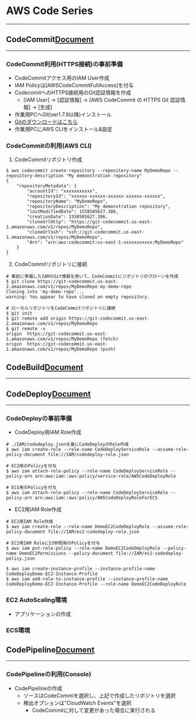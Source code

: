 # AWS Code Series
___

##  CodeCommit[Document](https://docs.aws.amazon.com/ja_jp/codecommit/latest/userguide/welcome.html)
___

### CodeCommit利用(HTTPS接続)の事前準備

-  CodeCommitアクセス用のIAM User作成
  - IAM Policyは[AWSCodeCommitFullAccess]を付与
- CodecomitへのHTTPS接続用のGit認証情報を作成
  - [IAM User] -> [認証情報] -> [AWS CodeCommit の HTTPS Git 認証情報] -> [生成]
-  作業用PCへGit(ver1.7.9以降)インストール
  - [Gitのダウンロードはこちら](https://git-scm.com/downloads)
- 作業用PCにAWS CLIをインストール&設定

### CodeCommitの利用(AWS CLI)

1. CodeCommitリポジトリ作成

```
$ aws codecommit create-repository --repository-name MyDemoRepo --repository-description "My demonstration repository"
{
    "repositoryMetadata": {
        "accountId": "xxxxxxxxxxx",
        "repositoryId": "xxxxxx-xxxxxx-xxxxxx-xxxxxx-xxxxxx",
        "repositoryName": "MyDemoRepo",
        "repositoryDescription": "My demonstration repository",
        "lastModifiedDate": 1558505627.386,
        "creationDate": 1558505627.386,
        "cloneUrlHttp": "https://git-codecommit.us-east-1.amazonaws.com/v1/repos/MyDemoRepo",
        "cloneUrlSsh": "ssh://git-codecommit.us-east-1.amazonaws.com/v1/repos/MyDemoRepo",
        "Arn": "arn:aws:codecommit:us-east-1:xxxxxxxxxxx:MyDemoRepo"
    }
}
```

2. CodeCommitリポジトリに接続

```
# 事前に準備したIAMのGit情報を用いて、CodeCommitにリポジトリのクローンを作成
$ git clone https://git-codecommit.us-east-2.amazonaws.com/v1/repos/MyDemoRepo my-demo-repo
Cloning into 'my-demo-repo'...
warning: You appear to have cloned an empty repository.

# ローカルリポジトリをCodeCommitリポジトリに接続
$ git init
$ git remote add origin https://git-codecommit.us-east-2.amazonaws.com/v1/repos/MyDemoRepo
$ git remote -v
origin  https://git-codecommit.us-east-1.amazonaws.com/v1/repos/MyDemoRepo (fetch)
origin  https://git-codecommit.us-east-1.amazonaws.com/v1/repos/MyDemoRepo (push)
```

## CodeBuild[Document]()
___



## CodeDeploy[Document](https://docs.aws.amazon.com/ja_jp/codedeploy/latest/userguide/welcome.html)
___

### CodeDeployの事前準備

- CodeDeploy用IAM Role作成

```
# ./IAM/codedeploy.jsonを基にCodeDeployのRole作成
$ aws iam create-role --role-name CodeDeployServiceRole --assume-role-policy-document file://IAM/codedeploy-role.json

# EC2用のPolicyを付与
$ aws iam attach-role-policy --role-name CodeDeployServiceRole --policy-arn arn:aws:iam::aws:policy/service-role/AWSCodeDeployRole

# ECS用のPolicyを付与
$ aws iam attach-role-policy --role-name CodeDeployServiceRole --policy-arn arn:aws:iam::aws:policy/AWSCodeDeployRoleForECS
```

- EC2用IAM Role作成

```
# EC2用IAM Role作成
$ aws iam create-role --role-name DemoEC2CodeDeployRole --assume-role-policy-document file://IAM/ec2-codedeploy-role.json

# EC2用IAM RoleにS3参照用のPolicyを付与
$ aws iam put-role-policy --role-name DemoEC2CodeDeployRole --policy-name DemoEC2Permissions --policy-document file://IAM/ec2-codedeploy-policy.json

$ aws iam create-instance-profile --instance-profile-name CodeDeployDemo-EC2-Instance-Profile
$ aws iam add-role-to-instance-profile --instance-profile-name CodeDeployDemo-EC2-Instance-Profile --role-name DemoEC2CodeDeployRole
```

### EC2 AutoScaling環境

- アプリケーションの作成


### ECS環境


## CodePipeline[Document](https://docs.aws.amazon.com/ja_jp/codepipeline/latest/userguide/welcome.html)
___

### CodePipelineの利用(Console)

- CodePipelineの作成
  - ソースはCodeCommiを選択し、上記で作成したリポジトリを選択
  - 検出オプションは"CloudWatch Events"を選択
    - CodeCommitに対して変更があった場合に実行される
